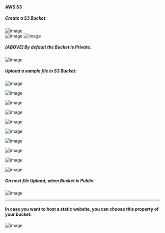 #### AWS S3

##### Create a S3 Bucket:
![image](https://user-images.githubusercontent.com/689226/77256666-ac029a00-6c95-11ea-91e3-d526ea2c6310.png)
<br>
![image](https://user-images.githubusercontent.com/689226/77256720-03086f00-6c96-11ea-81cd-7909a7de771c.png)
![image](https://user-images.githubusercontent.com/689226/77257610-7496ec00-6c9b-11ea-91fe-20db76f19fec.png)
##### [ABOVE] By default the Bucket is Private.
![image](https://user-images.githubusercontent.com/689226/77256739-19aec600-6c96-11ea-952c-50ccdc9cfe55.png)
<br>
##### Upload a sample file in S3 Bucket:
![image](https://user-images.githubusercontent.com/689226/77256760-2a5f3c00-6c96-11ea-8627-750f44af9477.png)

![image](https://user-images.githubusercontent.com/689226/77256784-4f53af00-6c96-11ea-9e5d-ea18e7626c18.png)

![image](https://user-images.githubusercontent.com/689226/77256809-7dd18a00-6c96-11ea-8a54-7d514f6bd80a.png)

![image](https://user-images.githubusercontent.com/689226/77256836-a35e9380-6c96-11ea-83de-c2f6a806bd60.png)

![image](https://user-images.githubusercontent.com/689226/77256867-cab56080-6c96-11ea-8f10-b809221a9ab3.png)

![image](https://user-images.githubusercontent.com/689226/77256861-c2f5bc00-6c96-11ea-8b35-ad0a72a29161.png)

![image](https://user-images.githubusercontent.com/689226/77256888-e0c32100-6c96-11ea-93e6-37eb85196e73.png)

![image](https://user-images.githubusercontent.com/689226/77256893-efa9d380-6c96-11ea-81df-8bc2cc0abd44.png)

![image](https://user-images.githubusercontent.com/689226/77256901-00f2e000-6c97-11ea-9c30-f781a6717c60.png)

![image](https://user-images.githubusercontent.com/689226/77256918-110abf80-6c97-11ea-92a8-2e4dc517cc8d.png)
##### On next file Upload, when Bucket is Public:
![image](https://user-images.githubusercontent.com/689226/77257350-b757c480-6c99-11ea-9d7e-65d52fd7355c.png)



<hr>

#### In case you want to host a static website, you can choose this property of your bucket:
![image](https://user-images.githubusercontent.com/689226/77505204-85588500-6e88-11ea-831f-db8d2a3e7ad2.png)
